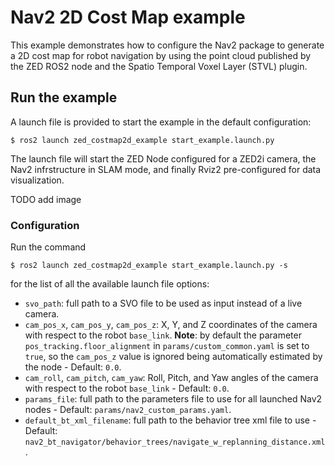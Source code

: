 # Nav2 2D Cost Map example

This example demonstrates how to configure the Nav2 package to generate a 2D cost map for robot navigation by using the point cloud published by the ZED ROS2 node and the Spatio Temporal Voxel Layer (STVL) plugin.

## Run the example

A launch file is provided to start the example in the default configuration:

`$ ros2 launch zed_costmap2d_example start_example.launch.py`

The launch file will start the ZED Node configured for a ZED2i camera, the Nav2 infrstructure in SLAM mode, and finally Rviz2 pre-configured for data visualization.

TODO add image

### Configuration

Run the command 

`$ ros2 launch zed_costmap2d_example start_example.launch.py -s`

for the list of all the available launch file options:

* `svo_path`: full path to a SVO file to be used as input instead of a live camera.
* `cam_pos_x`, `cam_pos_y`, `cam_pos_z`: X, Y, and Z coordinates of the camera with respect to the robot `base_link`. **Note**: by default the parameter `pos_tracking.floor_alignment` in `params/custom_common.yaml` is set to `true`, so the `cam_pos_z` value is ignored being automatically estimated by the node - Default: `0.0`.
* `cam_roll`, `cam_pitch`, `cam_yaw`: Roll, Pitch, and Yaw angles of the camera with respect to the robot `base_link` - Default: `0.0`.
* `params_file`: full path to the parameters file to use for all launched Nav2 nodes - Default: `params/nav2_custom_params.yaml`.
* `default_bt_xml_filename`: full path to the behavior tree xml file to use - Default: `nav2_bt_navigator/behavior_trees/navigate_w_replanning_distance.xml`.


